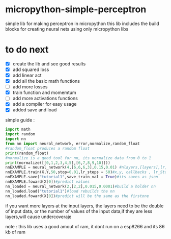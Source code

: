 # micropython-simple-perceptron
simple lib for making perceptron in micropython
this lib includes the build blocks for creating neural nets using only micropython libs

# to do next
- [X] create the lib and see good results
- [X] add squared loss
- [X] add linear act
- [X] add all the basic math functions
- [ ] add more losses
- [X] train function and momemtum
- [ ] add more activations functions
- [x] add a compiler for easy usage
- [x] added save and load

simple guide :
```python
import math 
import random
import nn
from nn import neural_network, error,normalize,random_float
#random_float produces a random float
print(random_float)
#normalize is a good tool for nn, its normalize data from 0 to 1
print(normalize([[0,1,2,3,4,5],[6,7,8,9,10]]))
nnEXAMPLE = neural_network(4,[6,6,6,3],0.15,0.01) #nlayers,[layers],lr,momentum
nnEXAMPLE.train(X,Y,50,stop=0.01,lr_steps = 50)#x,y, callbacks , lr_Stop,lr_decay_steps
nnEXAMPLE.save("tutorial1",save_train_val = True)#its saves as json
nnEXAMPLE.foward(X[0])#predict values
nn_loaded = neural_network(2,[2,2],0.015,0.0001)#build a holder nn
nn_loaded.load("tutorial1")#load rebuilds the nn
nn_loaded.foward(X[0])#predict will be the same as the firstone
```
if you want more layers at the input layers, the layers need to be the double of input data, or the number of values of the input data,if they are less layers,will cause undercoveraje

note : this lib uses a good amout of ram, it dont run on a esp8266 and its 86 kb of ram
